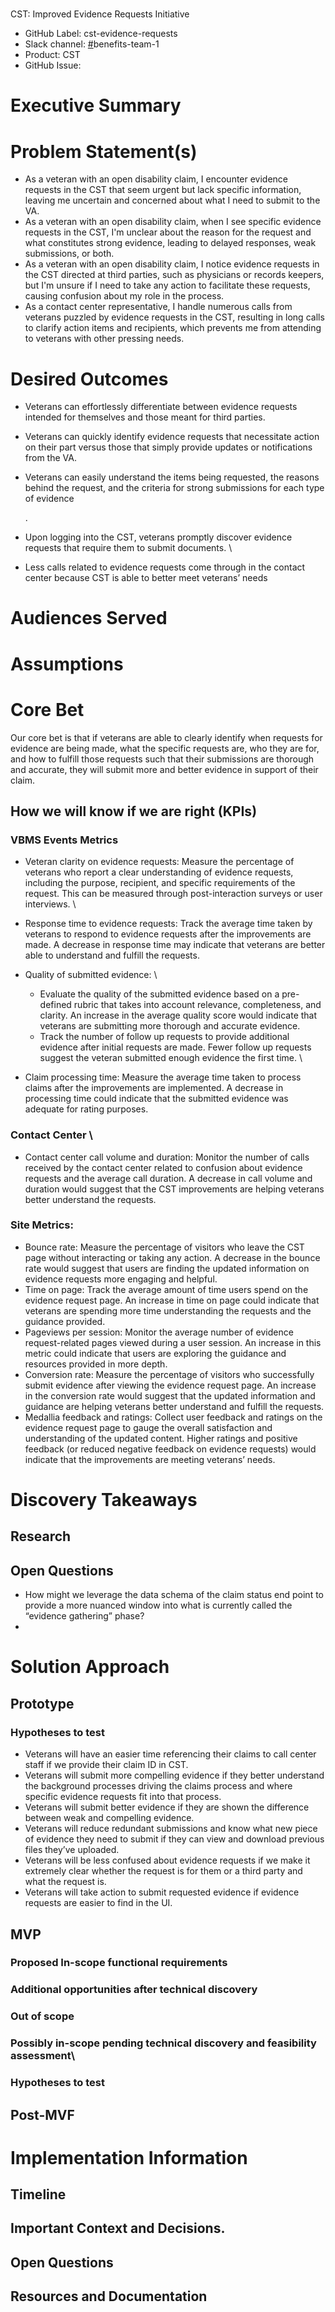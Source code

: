 
# 
CST: Improved Evidence Requests Initiative   



* GitHub Label: cst-evidence-requests
* Slack channel: [#](https://lighthouseva.slack.com/messages/CJD573TMZ)benefits-team-1
* Product: CST
* GitHub Issue: 


# Executive Summary


# Problem Statement(s)



* As a veteran with an open disability claim, I encounter evidence requests in the CST that seem urgent but lack specific information, leaving me uncertain and concerned about what I need to submit to the VA.
* As a veteran with an open disability claim, when I see specific evidence requests in the CST, I'm unclear about the reason for the request and what constitutes strong evidence, leading to delayed responses, weak submissions, or both.
* As a veteran with an open disability claim, I notice evidence requests in the CST directed at third parties, such as physicians or records keepers, but I'm unsure if I need to take any action to facilitate these requests, causing confusion about my role in the process.
* As a contact center representative, I handle numerous calls from veterans puzzled by evidence requests in the CST, resulting in long calls to clarify action items and recipients, which prevents me from attending to veterans with other pressing needs.


# Desired Outcomes



* Veterans can effortlessly differentiate between evidence requests intended for themselves and those meant for third parties.
* Veterans can quickly identify evidence requests that necessitate action on their part versus those that simply provide updates or notifications from the VA.
* Veterans can easily understand the items being requested, the reasons behind the request, and the criteria for strong submissions for each type of evidence

    .

* Upon logging into the CST, veterans promptly discover evidence requests that require them to submit documents. \

* Less calls related to evidence requests come through in the contact center because CST is able to better meet veterans’ needs


# Audiences Served


# Assumptions


# Core Bet

Our core bet is that if veterans are able to clearly identify when requests for evidence are being made, what the specific requests are, who they are for, and how to fulfill those requests such that their submissions are thorough and accurate, they will submit more and better evidence in support of their claim. 


## How we will know if we are right (KPIs)


### VBMS Events Metrics



* Veteran clarity on evidence requests: Measure the percentage of veterans who report a clear understanding of evidence requests, including the purpose, recipient, and specific requirements of the request. This can be measured through post-interaction surveys or user interviews. \

* Response time to evidence requests: Track the average time taken by veterans to respond to evidence requests after the improvements are made. A decrease in response time may indicate that veterans are better able to understand and fulfill the requests.
* Quality of submitted evidence:  \

    * Evaluate the quality of the submitted evidence based on a pre-defined rubric that takes into account relevance, completeness, and clarity. An increase in the average quality score would indicate that veterans are submitting more thorough and accurate evidence. 
    * Track the number of follow up requests to provide additional evidence after initial requests are made. Fewer follow up requests suggest the veteran submitted enough evidence the first time. \

* Claim processing time: Measure the average time taken to process claims after the improvements are implemented. A decrease in processing time could indicate that the submitted evidence was adequate for rating purposes. 


### Contact Center  \




* Contact center call volume and duration: Monitor the number of calls received by the contact center related to confusion about evidence requests and the average call duration. A decrease in call volume and duration would suggest that the CST improvements are helping veterans better understand the requests.


### Site Metrics: 



* Bounce rate: Measure the percentage of visitors who leave the CST page without interacting or taking any action. A decrease in the bounce rate would suggest that users are finding the updated information on evidence requests more engaging and helpful.
* Time on page: Track the average amount of time users spend on the evidence request page. An increase in time on page could indicate that veterans are spending more time understanding the requests and the guidance provided.
* Pageviews per session: Monitor the average number of evidence request-related pages viewed during a user session. An increase in this metric could indicate that users are exploring the guidance and resources provided in more depth.
* Conversion rate: Measure the percentage of visitors who successfully submit evidence after viewing the evidence request page. An increase in the conversion rate would suggest that the updated information and guidance are helping veterans better understand and fulfill the requests.
* Medallia feedback and ratings: Collect user feedback and ratings on the evidence request page to gauge the overall satisfaction and understanding of the updated content. Higher ratings and positive feedback (or reduced negative feedback on evidence requests)  would indicate that the improvements are meeting veterans’ needs.


# Discovery Takeaways


## Research


## Open Questions



* How might we leverage the data schema of the claim status end point to provide a more nuanced window into what is currently called the “evidence gathering” phase? 
* 


# Solution Approach


## Prototype


### Hypotheses to test



* Veterans will have an easier time referencing their claims to call center staff if we provide their claim ID in CST.
* Veterans will submit more compelling evidence if they better understand the background processes driving the claims process and where specific evidence requests fit into that process. 
* Veterans will submit better evidence if they are shown the difference between weak and compelling evidence.
* Veterans will reduce redundant submissions and know what new piece of evidence they need to submit if they can view and download previous files they’ve uploaded.
* Veterans will be less confused about evidence requests if we make it extremely clear whether the request is for them or a third party and what the request is. 
* Veterans will take action to submit requested evidence if evidence requests are easier to find in the UI. 


## MVP


### Proposed In-scope functional requirements


### Additional opportunities after technical discovery


### Out of scope


### Possibly in-scope pending technical discovery and feasibility assessment\


### Hypotheses to test


## Post-MVF


# Implementation Information


## Timeline


## Important Context and Decisions.


## Open Questions


## Resources and Documentation
